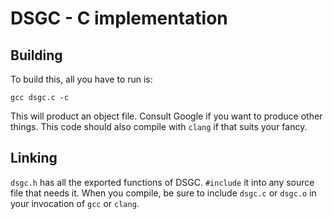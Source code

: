 # DSGC - C implementation

## Building

To build this, all you have to run is:

```
gcc dsgc.c -c
```

This will product an object file. Consult Google if you want to produce other things. This code should also compile with `clang` if that suits your fancy.

## Linking

`dsgc.h` has all the exported functions of DSGC. `#include` it into any source file that needs it. When you compile, be sure to include `dsgc.c` or `dsgc.o` in your invocation of `gcc` or `clang`.